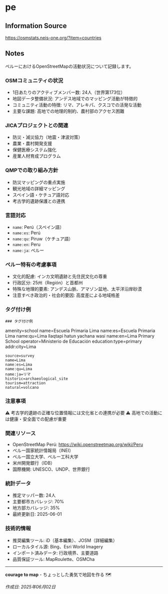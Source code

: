 # pe

## Information Source
https://osmstats.neis-one.org/?item=countries

## Notes
ペルーにおけるOpenStreetMapの活動状況について記録します。

### OSMコミュニティの状況
- 1日あたりのアクティブメンバー数: 24人（世界第173位）
- 地図データ整備状況: アンデス地域でのマッピング活動が特徴的
- コミュニティ活動の特徴: リマ、アレキパ、クスコでの活発な活動
- 主要な課題: 高地での地理的制約、農村部のアクセス困難

### JICAプロジェクトとの関連
- 防災・減災協力（地震・津波対策）
- 農業・農村開発支援
- 保健医療システム強化
- 産業人材育成プログラム

### QMPでの取り組み方針
- 防災マッピングの重点実施
- 観光地域の詳細マッピング
- スペイン語・ケチュア語対応
- 考古学的遺跡保護との連携

### 言語対応
- `name`: Perú（スペイン語）
- `name:es`: Perú
- `name:qu`: Piruw（ケチュア語）
- `name:en`: Peru
- `name:ja`: ペルー

### ペルー特有の考慮事項
- 文化的配慮: インカ文明遺跡と先住民文化の尊重
- 行政区分: 25州（Región）と首都州
- 特殊な地理的要素: アンデス山脈、アマゾン盆地、太平洋沿岸砂漠
- 注意すべき政治的・社会的要因: 高度差による地域格差

### タグ付け例
```
### タグ付け例
```
amenity=school
name=Escuela Primaria Lima
name:es=Escuela Primaria Lima
name:qu=Lima llaqtapi hatun yachana wasi
name:en=Lima Primary School
operator=Ministerio de Educación
education:type=primary
addr:city=Lima
```
source=survey
name=Lima
name:es=Lima
name:qu=Lima
name:ja=リマ
historic=archaeological_site
tourism=attraction
natural=volcano
```

### 注意事項
⚠️ 考古学的遺跡の正確な位置情報には文化省との連携が必要
⚠️ 高地での活動には健康・安全面での配慮が重要

### 関連リソース
- OpenStreetMap Perú: https://wiki.openstreetmap.org/wiki/Peru
- ペルー国家統計情報局（INEI）
- ペルー国立大学、ペルー工科大学
- 米州開発銀行（IDB）
- 国際機関: UNESCO、UNDP、世界銀行

### 統計データ
- 推定マッパー数: 24人
- 主要都市カバレッジ: 70%
- 地方部カバレッジ: 35%
- 最終更新日: 2025-06-01

### 技術的情報
- 推奨編集ツール: iD（基本編集）、JOSM（詳細編集）
- ローカルタイル源: Bing、Esri World Imagery
- インポート済みデータ: 行政境界、主要道路
- 品質保証ツール: MapRoulette、OSMCha

---

**courage to map** - ちょっとした勇気で地図を作る 🗺️

*作成日: 2025年06月02日*

